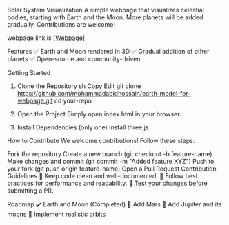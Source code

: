 Solar System Visualization
A simple webpage that visualizes celestial bodies, starting with Earth and the Moon. More planets will be added gradually. Contributions are welcome!

webpage link is
[[Webpage](https://mdabidhossain.xyz/earth/)]

Features
✅ Earth and Moon rendered in 3D
✅ Gradual addition of other planets
✅ Open-source and community-driven

Getting Started
1. Clone the Repository
sh
Copy
Edit
git clone https://github.com/mohammadabidhossain/earth-model-for-webpage.git
cd your-repo
2. Open the Project
Simply open index.html in your browser.

3. Install Dependencies (only one)
    Install three.js

How to Contribute
We welcome contributions! Follow these steps:

Fork the repository
Create a new branch (git checkout -b feature-name)
Make changes and commit (git commit -m "Added feature XYZ")
Push to your fork (git push origin feature-name)
Open a Pull Request
Contribution Guidelines
📌 Keep code clean and well-documented.
📌 Follow best practices for performance and readability.
📌 Test your changes before submitting a PR.

Roadmap
✔️ Earth and Moon (Completed)
🔲 Add Mars
🔲 Add Jupiter and its moons
🔲 Implement realistic orbits